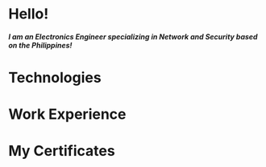 # Hello!
##### I am an Electronics Engineer specializing in Network and Security based on the Philippines!


# Technologies


# Work Experience

# 

# My Certificates
